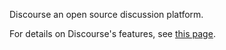 Discourse an open source discussion platform.

For details on Discourse's features, see [this page](https://www.discourse.org/features).
